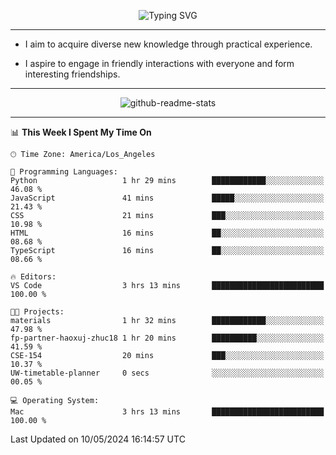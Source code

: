 <p align="center">
  <img src="https://readme-typing-svg.demolab.com?font=Fira+Code&weight=500&size=32&duration=2500&pause=1600&center=true&vCenter=true&random=false&width=1024&height=64&lines=Hi+there+%F0%9F%91%8B;I'm+delighted+you+could+make+it+here+%F0%9F%8E%89;I'm+Harry%2C+a+college+student+still+finding+my+way" alt="Typing SVG" />
</p>


---


- I aim to acquire diverse new knowledge through practical experience.

- I aspire to engage in friendly interactions with everyone and form interesting friendships.


---


<p align="center">
  <img src="https://github-readme-stats.vercel.app/api?username=Harry-Jing&show_icons=true" alt="github-readme-stats"/>
</p>


---

<!--START_SECTION:waka-->
📊 **This Week I Spent My Time On** 

```text
🕑︎ Time Zone: America/Los_Angeles

💬 Programming Languages: 
Python                   1 hr 29 mins        ████████████░░░░░░░░░░░░░   46.08 % 
JavaScript               41 mins             █████░░░░░░░░░░░░░░░░░░░░   21.43 % 
CSS                      21 mins             ███░░░░░░░░░░░░░░░░░░░░░░   10.98 % 
HTML                     16 mins             ██░░░░░░░░░░░░░░░░░░░░░░░   08.68 % 
TypeScript               16 mins             ██░░░░░░░░░░░░░░░░░░░░░░░   08.66 % 

🔥 Editors: 
VS Code                  3 hrs 13 mins       █████████████████████████   100.00 % 

🐱‍💻 Projects: 
materials                1 hr 32 mins        ████████████░░░░░░░░░░░░░   47.98 % 
fp-partner-haoxuj-zhuc18 1 hr 20 mins        ██████████░░░░░░░░░░░░░░░   41.59 % 
CSE-154                  20 mins             ███░░░░░░░░░░░░░░░░░░░░░░   10.37 % 
UW-timetable-planner     0 secs              ░░░░░░░░░░░░░░░░░░░░░░░░░   00.05 % 

💻 Operating System: 
Mac                      3 hrs 13 mins       █████████████████████████   100.00 % 
```


 Last Updated on 10/05/2024 16:14:57 UTC
<!--END_SECTION:waka-->
